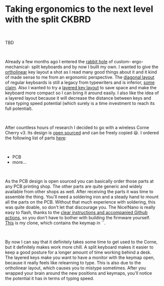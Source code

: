 # Taking ergonomics to the next level with the split CKBRD

&nbsp;

TBD

&nbsp;

Already a few months ago I entered the [rabbit hole]() of custom- ergo- mechanical- split keyboards and by now I built my own. I wanted to give the [ortholinear]() key layout a shot as I read many good things about it and it kind of made sense to me from an ergonomic perspective. The [diagonal layout]() of regular keyboards is still a legacy from typewriters and is inferior, [some claim](). Also I wanted to try a [layered key layout]() to save space and make the keyboard more compact so I can bring it around easily. I also like the idea of a layered layout because it will decrease the distance between keys and raise typing speed potential (which surely is a time investment to reach its full potential).

&nbsp;

After countless hours of research I decided to go with a wireless Corne Cherry v3. Its design is [open sourced]() and can be freely copied :smiley:. I ordered the following list of parts [here]():

&nbsp;

- PCB
- more...

&nbsp;

As the PCB design is open sourced you can basically order those parts at any PCB printing shop. The other parts are quite generic and widely available from other shops as well. After receiving the parts it was time to assemble the thing. You'll need a soldering iron and a steady hand to mount all the parts on the PCB. Without that much experience with soldering, this was quite doable, so don't let that discourage you. The Nice!Nano is really easy to flash, thanks to the [clear instructions and accompanied Github actions](), so you don't have to bother with building the firmware yourself. [This](https://github.com/danielsteman/ckbrd) is my clone, which contains the keymap in ``.

&nbsp;

By now I can say that it definitely takes some time to get used to the Corne, but it definitely makes work more chill. A split keyboard makes it easier to keep a good posture for a longer amount of time working behind a desk. The layered keys make you want to have a monitor with the keymap open, because it really feels like relearning to type. This is also due to the ortholinear layout, which causes you to mistype sometimes. After you wrapped your brain around the new positions and keymaps, you'll notice the potential it has in terms of typing speed. 